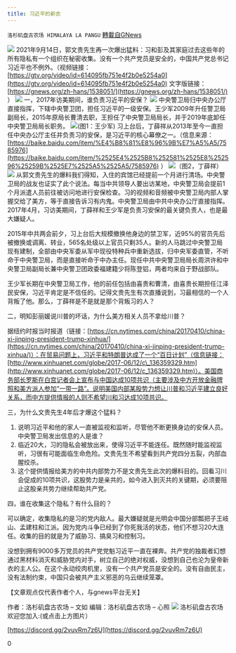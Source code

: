 ```yaml
---
title: 习近平的新衣
---
```

`洛杉矶盘古农场 HIMALAYA LA PANGU` [轉載自GNews](https://gnews.org/zh-hans/1544081/)

![](https://assets.gnews.org/wp-content/uploads/2021/09/图片1-64.jpg)
2021年9月14日，郭文贵先生再一次爆出猛料：习和彭及其家庭过去这些年的所有隐私有一个组织在秘密收集。没有一个共产党员是安全的，中国共产党总书记习近平也不例外。（视频链接：[https://gtv.org/video/id=614095fb751e4f2b0e5254a0](https://gtv.org/video/id=614095fb751e4f2b0e5254a0) 文字版链接：[https://gnews.org/zh-hans/1538051/](https://gnews.org/zh-hans/1538051/)  ）
![](https://assets.gnews.org/wp-content/uploads/2021/09/图片2-28.jpg)
一，2017年访美期间，谁负责习近平的安保？
![](https://assets.gnews.org/wp-content/uploads/2021/09/图片3-11.jpg)
中央警卫局归中央办公厅直接指挥，下辖中央警卫团，担任习近平的一级安保。王少军2009年升任警卫局副局长，2015年原局长曹清去职，王担任了中央警卫局局长，并于2019年底卸任中央警卫局局长职务。
![](https://assets.gnews.org/wp-content/uploads/2021/09/图片4-4.jpg)(图1：王少军)
习上台后，丁薛祥从2013年至今一直担任中央办公厅主任并负责习的安保，是习近平的核心幕僚之一。（信息来源：[https://baike.baidu.com/item/%E4%B8%81%E8%96%9B%E7%A5%A5/7585976](https://baike.baidu.com/item/%2525E4%2525B8%252581%2525E8%252596%25259B%2525E7%2525A5%2525A5/7585976) ）
![](https://assets.gnews.org/wp-content/uploads/2021/09/图片5-2.jpg)（图2，丁薛祥）![](https://assets.gnews.org/wp-content/uploads/2021/09/图片6-1.jpg)
从郭文贵先生的爆料我们得知，入住的宾馆已经提前一个月进行清场。中央警卫局的战友也证实了此个说法。每当中共领导人要出访某地，中央警卫局会提前1个月派遣人员前往被访问地进行安保检查。习的视频和音频被中央警卫局内部人掌握交给了美方，等于直接告诉习有内鬼。中央警卫局由中共中央办公厅直接指挥。2017年4月，习访美期间，丁薛祥和王少军是负责习安保的最关键负责人，也是最大嫌疑人。

2015年中共两会前夕，习上台后大规模撤换他身边的禁卫军，近95%的官员先后被撤换或调离、转业，565名处级以上官员只剩35人。新的人马跳过中央警卫局现有建制，全部由中央军委从军中现役特种兵中重新选拔，归中央军委直管，不听命于中央警卫局，而是直接听命于中办主任。现任中共中央警卫局局长周洪许和中央警卫局副局长兼中央警卫团政委福建籍少将陈登铝，两者均来自于野战部队。

王少军长期在中央警卫局工作，他的前任包括由喜贵和曹清，由喜贵长期担任江泽民安保，习近平肯定是不信任的。记得文贵先生有次直播说到，习最相信的一个人背叛了他。那么，丁薛祥是不是就是那个背叛习的人？

二，明知彭丽媛说川普的坏话，为什么美方相关人员不拿给川普？

据纽约时报当时报道（链接：[https://cn.nytimes.com/china/20170410/china-xi-jinping-president-trump-xinhua/](https://cn.nytimes.com/china/20170410/china-xi-jinping-president-trump-xinhua/)）：在贸易问题上，习近平和特朗普达成了一个“百日计划”（信息链接：[http://www.xinhuanet.com/globe/2017-06/12/c\_136359329.htm](http://www.xinhuanet.com/globe/2017-06/12/c_136359329.htm)）。美国商务部长罗斯在白宫记者会上宣布与中国达成10项共识（主要涉及中方开放金融牌照和美方派人参加“一带一路”。说明美国内部某股势力想让川普和习近平建立良好关系，而中方提供情报的人则不希望川和习达成10项共识。

三，为什么文贵先生4年后才爆这个猛料？

1. 说明习近平和他的家人一直被监视和监听，尽管他不断更换身边的安保人员。中央警卫局发出信息的人是谁？
2. 临近20大，习的隐私会被放出来，使得习近平不能连任。既然随时能监视监听，习很有可能面临生命危险。文贵先生不希望看到共产党四分五裂，内部血腥绞杀。
3. 这个提供情报给美方的中共内部势力不是文贵先生此次的爆料目的。回看习川会促成的10项共识，这股势力是亲共的，如今进入到灭共的关键期，必须要阻止这股亲共势力继续帮助共产党。


四，谁在收集这个隐私？有什么目的？

可以确定，收集隐私的是习的党内敌人。最大嫌疑就是光明会中国分部瓢把子王岐山、孟建柱和江派。因为党内斗争已经到了你死我活的状态，他们不想习20大连任。收集的目的就是为了威胁习、搞臭习和控制习。

没想到拥有9000多万党员的共产党党魁习近平一直在裸奔。共产党的独裁者幻想通过黑材料消灭和威胁党内对手，树立自己的绝对权威，没想到自己也沦为皇帝新衣的主人公。在这个永动绞肉机里，没有一个共产党员是安全的。没有自由民主，没有法制约束，中国只会被共产主义邪恶的乌云继续笼罩。

【文章观点仅代表作者个人，与gnews平台无关】

作者：洛杉矶盘古农场 – 文如
编辑：洛杉矶盘古农场 – 心照
![](https://assets.gnews.org/wp-content/uploads/2021/03/WhatsApp-Image-2021-06-26-at-22.05.30.jpeg)
洛杉矶盘古农场欢迎您加入:(或点击上方图片）

[https://discord.gg/2vuvRm7z6U](https://discord.gg/2vuvRm7z6U)

0
